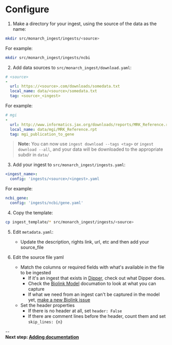 # Configure

1. Make a directory for your ingest, using the source of the data as the name:
```bash
mkdir src/monarch_ingest/ingests/<source> 
```
For example:
```bash
mkdir src/monarch_ingest/ingests/ncbi
```

2. Add data sources to `src/monarch_ingest/download.yaml`:
```yaml
# <source>
-
  url: https://<source>.com/downloads/somedata.txt 
  local_name: data/<source>/somedata.txt
  tag: <source>_<ingest>                             
```
For example:
```yaml
# mgi
-
  url: http://www.informatics.jax.org/downloads/reports/MRK_Reference.rpt
  local_name: data/mgi/MRK_Reference.rpt
  tag: mgi_publication_to_gene   
```  
> **Note:** You can now use `ingest download --tags <tag>` or `ingest download --all`, and your data will be downloaded to the appropriate subdir in `data/`  

3. Add your ingest to `src/monarch_ingest/ingests.yaml`:
```yaml
<ingest_name>:
  config: 'ingests/<source>/<ingest>.yaml
```
For example:
```yaml
ncbi_gene:
  config: 'ingests/ncbi/gene.yaml'
```

4. Copy the template:
```bash
cp ingest_template/* src/monarch_ingest/ingests/<source>
```

5. Edit `metadata.yaml`:  
    * Update the description, rights link, url, etc and then add your source_file

6. Edit the source file yaml

    * Match the columns or required fields with what's available in the file to be ingested
        * If it's an ingest that exists in [Dipper](https://dipper.readthedocs.io/en/latest/sources.html), check out what Dipper does.
        * Check the [Biolink Model](https://biolink.github.io/biolink-model/) documation to look at what you can capture
        * If what we need from an ingest can't be captured in the model yet, [make a new Biolink issue](https://github.com/biolink/biolink-model/issues)
    * Set the header properties
        * If there is no header at all, set `header: False`
        * If there are comment lines before the header, count them and set `skip_lines: {n}`

--      
**Next step:  [Adding documentation](3.%20Document.md)**
